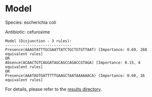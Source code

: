 
# Model

Species: escherichia coli

Antibiotic: cefuroxime

```
Model (Disjunction - 3 rules):
------------------------------
Presence(AAAGTATTTGCGAATTATCTGCTGTGTTAAT) [Importance: 0.69, 268 equivalent rules]
OR
Absence(ACAACTGTCAGGATAGCAGCCAGACCGTAGA) [Importance: 0.15, 4 equivalent rules]
OR
Presence(AAATAGTGATTTTTGAAGCTAATAAAAAACA) [Importance: 0.60, 16 equivalent rules]

```

For details, please refer to the [results directory](../../../../../results/scm_b/escherichia+coli/cefuroxime/repeat_5/).

